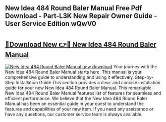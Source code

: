 ## New Idea 484 Round Baler Manual Free Pdf Download - Part-L3K New Repair Owner Guide - User Service Edition wQwV0

# <h2><a href="http://bc6943.oget.top/?id=New+Idea+484+Round+Baler+Manual">🔗Download New 👉🔴 New Idea 484 Round Baler Manual</a></h2>

[![New Idea 484 Round Baler Manual new download](https://i.imgur.com/5g1atiW.png)](http://bc6943.oget.top/?id=New+Idea+484+Round+Baler+Manual)
Your journey with the New Idea 484 Round Baler Manual starts here. This manual is your comprehensive guide to understanding and using it effectively. Step-by-Step Installation Guide This section provides a clear and concise installation guide for your new New Idea 484 Round Baler Manual. This remarkable New Idea 484 Round Baler Manual features list of features for seamless and efficient performance. We believe that the New Idea 484 Round Baler Manual has been an essential guide in your quest to understand the features and capabilities of your new item. If you need any assistance or have any questions, our customer service team is always available.
